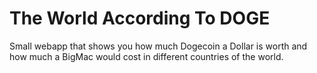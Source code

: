 # The World According To DOGE

Small webapp that shows you how much Dogecoin a Dollar is worth 
and how much a BigMac would cost in different countries of the world.
